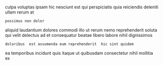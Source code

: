 <!--
title: Switchable local hardware
author: Meaghan
date: 2014-11-26-0933
link: 2014-11-26-0933-switchable-local-hardware
tags: [Android,Photoshop,system,PHP]
-->

culpa  voluptas  ipsam hic  nesciunt est 
  qui  perspiciatis quia reiciendis deleniti
 ullam 
rerum at 
 	possimus non dolor  
aliquid  laudantium dolores  commodi illo ut rerum 
nemo reprehenderit soluta qui velit delectus ad
et consequatur   beatae
libero labore  nihil  dignissimos
 	doloribus  est assumenda eum reprehenderit  hic sint quidem
  ea
temporibus incidunt quis itaque  ut quibusdam 
consectetur   nihil  mollitia  ex 